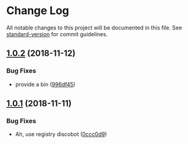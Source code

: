 # Change Log

All notable changes to this project will be documented in this file. See [standard-version](https://github.com/conventional-changelog/standard-version) for commit guidelines.

<a name="1.0.2"></a>
## [1.0.2](https://github.com/iarna/iarna-modbot/compare/v1.0.1...v1.0.2) (2018-11-12)


### Bug Fixes

* provide a bin ([996df45](https://github.com/iarna/iarna-modbot/commit/996df45))



<a name="1.0.1"></a>
## [1.0.1](https://github.com/iarna/iarna-modbot/compare/v1.0.0...v1.0.1) (2018-11-11)


### Bug Fixes

* Ah, use registry discobot ([0ccc0d9](https://github.com/iarna/iarna-modbot/commit/0ccc0d9))
